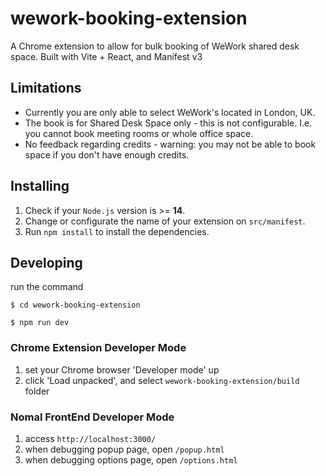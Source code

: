 # wework-booking-extension

A Chrome extension to allow for bulk booking of WeWork shared desk space. Built with Vite + React, and Manifest v3

## Limitations

- Currently you are only able to select WeWork's located in London, UK.
- The book is for Shared Desk Space only - this is not configurable. I.e. you cannot book meeting rooms or whole office space.
- No feedback regarding credits - warning: you may not be able to book space if you don't have enough credits.

## Installing

1. Check if your `Node.js` version is >= **14**.
2. Change or configurate the name of your extension on `src/manifest`.
3. Run `npm install` to install the dependencies.

## Developing

run the command

```shell
$ cd wework-booking-extension

$ npm run dev
```

### Chrome Extension Developer Mode

1. set your Chrome browser 'Developer mode' up
2. click 'Load unpacked', and select `wework-booking-extension/build` folder

### Nomal FrontEnd Developer Mode

1. access `http://localhost:3000/`
2. when debugging popup page, open `/popup.html`
3. when debugging options page, open `/options.html`


